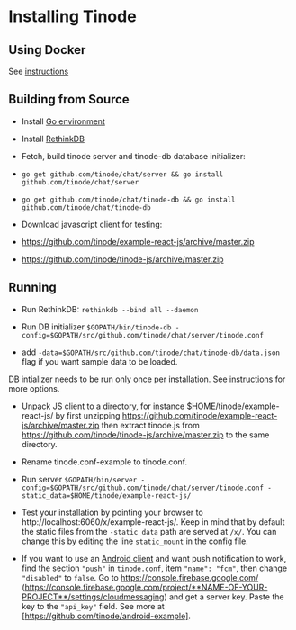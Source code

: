 # Installing Tinode

## Using Docker

See [instructions](./docker/README.md)

## Building from Source

- Install [Go environment](https://golang.org/doc/install)

- Install [RethinkDB](https://www.rethinkdb.com/docs/install/)

- Fetch, build tinode server and tinode-db database initializer:
 - `go get github.com/tinode/chat/server && go install github.com/tinode/chat/server`
 - `go get github.com/tinode/chat/tinode-db && go install github.com/tinode/chat/tinode-db`

- Download javascript client for testing:
 - https://github.com/tinode/example-react-js/archive/master.zip
 - https://github.com/tinode/tinode-js/archive/master.zip

## Running

- Run RethinkDB:
  `rethinkdb --bind all --daemon`

- Run DB initializer
 `$GOPATH/bin/tinode-db -config=$GOPATH/src/github.com/tinode/chat/server/tinode.conf`
 - add `-data=$GOPATH/src/github.com/tinode/chat/tinode-db/data.json` flag if you want sample data to be loaded.

 DB intializer needs to be run only once per installation. See [instructions](tinode-db/README.md) for more options.

- Unpack JS client to a directory, for instance $HOME/tinode/example-react-js/ by first unzipping https://github.com/tinode/example-react-js/archive/master.zip then extract tinode.js from https://github.com/tinode/tinode-js/archive/master.zip to the same directory.

- Rename tinode.conf-example to tinode.conf.

- Run server `$GOPATH/bin/server -config=$GOPATH/src/github.com/tinode/chat/server/tinode.conf -static_data=$HOME/tinode/example-react-js/`

- Test your installation by pointing your browser to http://localhost:6060/x/example-react-js/. Keep in mind that by default the static files from the `-static_data` path are served at `/x/`. You can change this by editing the line `static_mount` in the config file.

-  If you want to use an [Android client](https://github.com/tinode/android-example) and want push notification to work, find the section `"push"` in `tinode.conf`, item `"name": "fcm"`, then change `"disabled"` to `false`. Go to https://console.firebase.google.com/ (https://console.firebase.google.com/project/**NAME-OF-YOUR-PROJECT**/settings/cloudmessaging) and get a server key. Paste the key to the `"api_key"` field. See more at [https://github.com/tinode/android-example].
